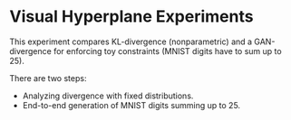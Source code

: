 # Visual Hyperplane Experiments

This experiment compares KL-divergence (nonparametric) 
and a GAN-divergence for enforcing toy constraints 
(MNIST digits have to sum up to 25).

There are two steps:
- Analyzing divergence with fixed distributions.
- End-to-end generation of MNIST digits summing up to 25.
